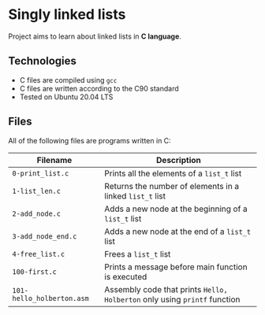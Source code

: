 # Singly linked lists
Project aims to learn about linked lists in **C language**.

## Technologies
* C files are compiled using `gcc`
* C files are written according to the C90 standard
* Tested on Ubuntu 20.04 LTS

## Files
All of the following files are programs written in C:

| Filename | Description |
| -------- | ----------- |
| `0-print_list.c` | Prints all the elements of a `list_t` list |
| `1-list_len.c` | Returns the number of elements in a linked `list_t` list |
| `2-add_node.c` | Adds a new node at the beginning of a `list_t` list |
| `3-add_node_end.c` | Adds a new node at the end of a `list_t` list |
| `4-free_list.c` | Frees a `list_t` list |
| `100-first.c` | Prints a message before main function is executed |
| `101-hello_holberton.asm` | Assembly code that prints `Hello, Holberton` only using `printf` function |
